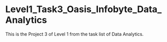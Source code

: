 # Level1_Task3_Oasis_Infobyte_Data_Analytics

This is the Project 3 of Level 1 from the task list of Data Analytics.
